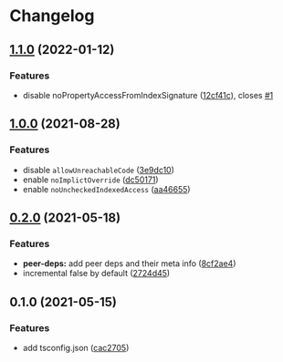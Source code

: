 # Changelog
## [1.1.0](https://github.com/lbwa/tsconfig/compare/v1.0.0...v1.1.0) (2022-01-12)


### Features

* disable noPropertyAccessFromIndexSignature ([12cf41c](https://github.com/lbwa/tsconfig/commit/12cf41cf564b526732abe4373ee9a1a505bc7ab7)), closes [#1](https://github.com/lbwa/tsconfig/issues/1)

## [1.0.0](https://github.com/lbwa/tsconfig/compare/v0.2.0...v1.0.0) (2021-08-28)


### Features

* disable `allowUnreachableCode` ([3e9dc10](https://github.com/lbwa/tsconfig/commit/3e9dc107c5e01745cd14d06825108b7fbcf94f71))
* enable `noImplictOverride` ([dc50171](https://github.com/lbwa/tsconfig/commit/dc501710e960ebeab22342fd8744cc487aa069e9))
* enable `noUncheckedIndexedAccess` ([aa46655](https://github.com/lbwa/tsconfig/commit/aa466556befa6f2d8367bb750feb620fae411579))

## [0.2.0](https://github.com/lbwa/tsconfig/compare/v0.1.0...v0.2.0) (2021-05-18)

### Features

- **peer-deps:** add peer deps and their meta info ([8cf2ae4](https://github.com/lbwa/tsconfig/commit/8cf2ae480942768ce0d48967182a8513f6492366))
- incremental false by default ([2724d45](https://github.com/lbwa/tsconfig/commit/2724d457384d4c91bd6aaaa2539494fab0077bd2))

## 0.1.0 (2021-05-15)

### Features

- add tsconfig.json ([cac2705](https://github.com/lbwa/tsconfig/commit/cac27059e1eddf31ffa2fb6babd7b0e25c2f2b75))
